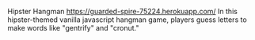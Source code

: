 Hipster Hangman 
https://guarded-spire-75224.herokuapp.com/
In this hipster-themed vanilla javascript hangman game, players guess letters to make words like "gentrify" and "cronut."
